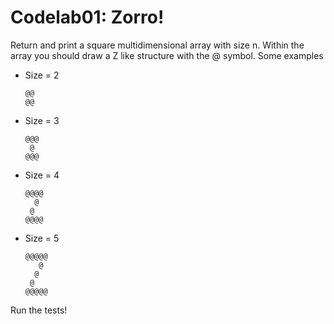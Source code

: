 # Codelab01: Zorro!

Return and print a square multidimensional array with size n.
Within the array you should draw a Z like structure with the @ symbol.
Some examples
- Size = 2
    ```	 
    @@
    @@
    ```
- Size = 3
    ```	     
    @@@
     @
    @@@
    ```
- Size = 4
    ```	     
    @@@@
      @
     @
    @@@@
    ```
- Size = 5
    ```	     
    @@@@@
       @
      @
     @
    @@@@@
    ```
    
Run the tests!
    